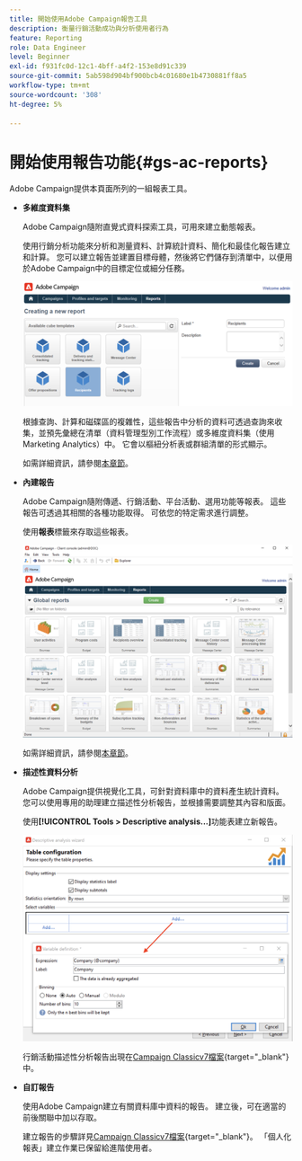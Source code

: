 ```yaml
---
title: 開始使用Adobe Campaign報告工具
description: 衡量行銷活動成功與分析使用者行為
feature: Reporting
role: Data Engineer
level: Beginner
exl-id: f931fc0d-12c1-4bff-a4f2-153e8d91c339
source-git-commit: 5ab598d904bf900bcb4c01680e1b4730881ff8a5
workflow-type: tm+mt
source-wordcount: '308'
ht-degree: 5%

---
```


# 開始使用報告功能{#gs-ac-reports}

Adobe Campaign提供本頁面所列的一組報表工具。

* **多維度資料集**

  Adobe Campaign隨附直覺式資料探索工具，可用來建立動態報表。

  使用行銷分析功能來分析和測量資料、計算統計資料、簡化和最佳化報告建立和計算。 您可以建立報告並建置目標母體，然後將它們儲存到清單中，以便用於Adobe Campaign中的目標定位或細分任務。

  ![](assets/create-a-report.png)

  根據查詢、計算和磁碟區的複雜性，這些報告中分析的資料可透過查詢來收集，並預先彙總在清單（資料管理型別工作流程）或多維度資料集（使用Marketing Analytics）中。 它會以樞紐分析表或群組清單的形式顯示。

  如需詳細資訊，請參閱[本章節](gs-cubes.md)。

* **內建報告**

  Adobe Campaign隨附傳遞、行銷活動、平台活動、選用功能等報表。 這些報告可透過其相關的各種功能取得。 可依您的特定需求進行調整。

  使用&#x200B;**報表**&#x200B;標籤來存取這些報表。

  ![](assets/built-in-reports.png)

  如需詳細資訊，請參閱[本章節](built-in-reports.md)。

* **描述性資料分析**

  Adobe Campaign提供視覺化工具，可針對資料庫中的資料產生統計資料。 您可以使用專用的助理建立描述性分析報告，並根據需要調整其內容和版面。

  使用&#x200B;**[!UICONTROL Tools > Descriptive analysis...]**&#x200B;功能表建立新報告。

  ![](assets/desc-analysis-report.png)

  行銷活動描述性分析報告出現在[Campaign Classicv7檔案](https://experienceleague.adobe.com/docs/campaign-classic/using/reporting/analyzing-populations/about-descriptive-analysis.html?lang=zh-Hant){target="_blank"}中。

* **自訂報告**

  使用Adobe Campaign建立有關資料庫中資料的報告。 建立後，可在適當的前後關聯中加以存取。

  建立報告的步驟詳見[Campaign Classicv7檔案](https://experienceleague.adobe.com/docs/campaign-classic/using/reporting/creating-new-reports/about-reports-creation-in-campaign.html){target="_blank"}。 「個人化報表」建立作業已保留給進階使用者。
